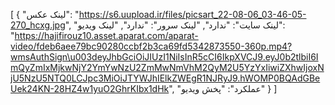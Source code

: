 [
  {
    "لینک عکس": "https://s6.uupload.ir/files/picsart_22-08-06_03-46-05-270_hcxg.jpg",
    "لینک سایت": "ندارد",
    "لینک سرور": "ندارد",
    "لینک ویدیو": "https://hajifirouz10.asset.aparat.com/aparat-video/fdeb6aee79bc90280ccbf2b3ca69fd5342873550-360p.mp4?wmsAuthSign\u003deyJhbGciOiJIUzI1NiIsInR5cCI6IkpXVCJ9.eyJ0b2tlbiI6ImQyZmIxMjkwNjY2YmYwNzU2ZmMwNmVhM2QyM2U5YzYxIiwiZXhwIjoxNjU5NzU5NTQ0LCJpc3MiOiJTYWJhIElkZWEgR1NJRyJ9.hWOMP0BQAdGBeUek24KN-28HZ4w1yuO2GhrKIbx1dHk",
    "عملکرد": "پخش ویدیو"
  }
]
